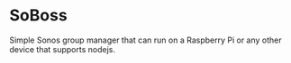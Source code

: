 # SoBoss
Simple Sonos group manager that can run on a Raspberry Pi or any other device that supports nodejs.
